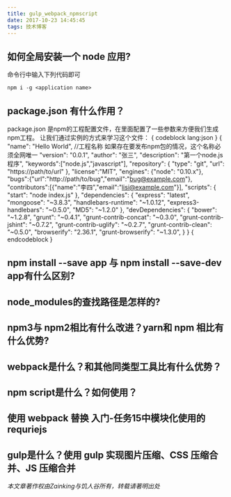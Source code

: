 ```yaml
---
title: gulp_webpack_npmscript
date: 2017-10-23 14:45:45
tags: 技术博客
---
```

## 如何全局安装一个 node 应用?
命令行中输入下列代码即可

    npm i -g <application name>

## package.json 有什么作用？
package.json 是npm的工程配置文件，在里面配置了一些参数来方便我们生成npm工程。
让我们通过实例的方式来学习这个文件：
{ codeblock lang:json }
{
	"name": "Hello World",  //工程名称 如果存在要发布npm包的情况，这个名称必须全网唯一
	"version": "0.0.1",
	"author": "张三",
	"description": "第一个node.js程序",
	"keywords":["node.js","javascript"],
	"repository": {
		"type": "git",
		"url": "https://path/to/url"
	},
	"license":"MIT",
	"engines": {"node": "0.10.x"},
	"bugs":{"url":"http://path/to/bug","email":"bug@example.com"},
	"contributors":[{"name":"李四","email":"lisi@example.com"}],
	"scripts": {
		"start": "node index.js"
	},
	"dependencies": {
		"express": "latest",
		"mongoose": "~3.8.3",
		"handlebars-runtime": "~1.0.12",
		"express3-handlebars": "~0.5.0",
		"MD5": "~1.2.0"
	},
	"devDependencies": {
		"bower": "~1.2.8",
		"grunt": "~0.4.1",
		"grunt-contrib-concat": "~0.3.0",
		"grunt-contrib-jshint": "~0.7.2",
		"grunt-contrib-uglify": "~0.2.7",
		"grunt-contrib-clean": "~0.5.0",
		"browserify": "2.36.1",
		"grunt-browserify": "~1.3.0",
	}
}
{ endcodeblock }
## npm install --save app 与 npm install --save-dev app有什么区别?
## node_modules的查找路径是怎样的?

## npm3与 npm2相比有什么改进？yarn和 npm 相比有什么优势?
## webpack是什么？和其他同类型工具比有什么优势？
## npm script是什么？如何使用？
## 使用 webpack 替换 入门-任务15中模块化使用的 requriejs

## gulp是什么？使用 gulp 实现图片压缩、CSS 压缩合并、JS 压缩合并
*本文章著作权由Zainking与饥人谷所有，转载请著明出处*
